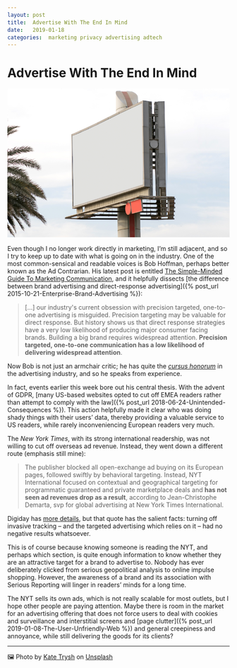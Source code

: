 ```yaml
---
layout: post
title:  Advertise With The End In Mind 
date:   2019-01-18 
categories:  marketing privacy advertising adtech 
---
```


# Advertise With The End In Mind


![](/images/unknown_filename.9.png)

Even though I no longer work directly in marketing, I’m still adjacent, and so I try to keep up to date with what is going on in the industry. One of the most common-sensical and readable voices is Bob Hoffman, perhaps better known as the Ad Contrarian. His latest post is entitled [The Simple-Minded Guide To Marketing Communication](http://adcontrarian.blogspot.com/2019/01/the-simple-minded-guide-to-marketing.html), and it helpfully dissects [the difference between brand advertising and direct-response advertising]({% post_url 2015-10-21-Enterprise-Brand-Advertising %}):

> \[…\] our industry's current obsession with precision targeted, one-to-one advertising is misguided. Precision targeting may be valuable for direct response. But history shows us that direct response strategies have a very low likelihood of producing major consumer facing brands. Building a big brand requires widespread attention. **Precision targeted, one-to-one communication has a low likelihood of delivering widespread attention**.

Now Bob is not just an armchair critic; he has quite the [*cursus honorum*](https://www.bobhoffmanswebsite.com) in the advertising industry, and so he speaks from experience.

In fact, events earlier this week bore out his central thesis. With the advent of GDPR, [many US-based websites opted to cut off EMEA readers rather than attempt to comply with the law]({% post_url 2018-06-24-Unintended-Consequences %}). This action helpfully made it clear who was doing shady things with their users’ data, thereby providing a valuable service to US readers, while rarely inconveniencing European readers very much.

The *New York Times*, with its strong international readership, was not willing to cut off overseas ad revenue. Instead, they went down a different route (emphasis still mine):

> The publisher blocked all open-exchange ad buying on its European pages, followed swiftly by behavioral targeting. Instead, NYT International focused on contextual and geographical targeting for programmatic guaranteed and private marketplace deals and **has not seen ad revenues drop as a result**, according to Jean-Christophe Demarta, svp for global advertising at New York Times International.

Digiday has [more details](https://digiday.com/media/new-york-times-gdpr-cut-off-ad-exchanges-europe-ad-revenue/), but that quote has the salient facts: turning off invasive tracking – and the targeted advertising which relies on it – had no negative results whatsoever.

This is of course because knowing someone is reading the NYT, and perhaps which section, is quite enough information to know whether they are an attractive target for a brand to advertise to. Nobody has ever deliberately clicked from serious geopolitical analysis to online impulse shopping. However, the awareness of a brand and its association with Serious Reporting will linger in readers’ minds for a long time.

The NYT sells its own ads, which is not really scalable for most outlets, but I hope other people are paying attention. Maybe there is room in the market for an advertising offering that does not force users to deal with cookies and surveillance and interstitial screens and [page clutter]({% post_url 2019-01-08-The-User-Unfriendly-Web %}) and general creepiness and annoyance, while still delivering the goods for its clients?

***
🖼️ Photo by [Kate Trysh](http://trysh.photo) on [Unsplash](http://www.unsplash.com)

